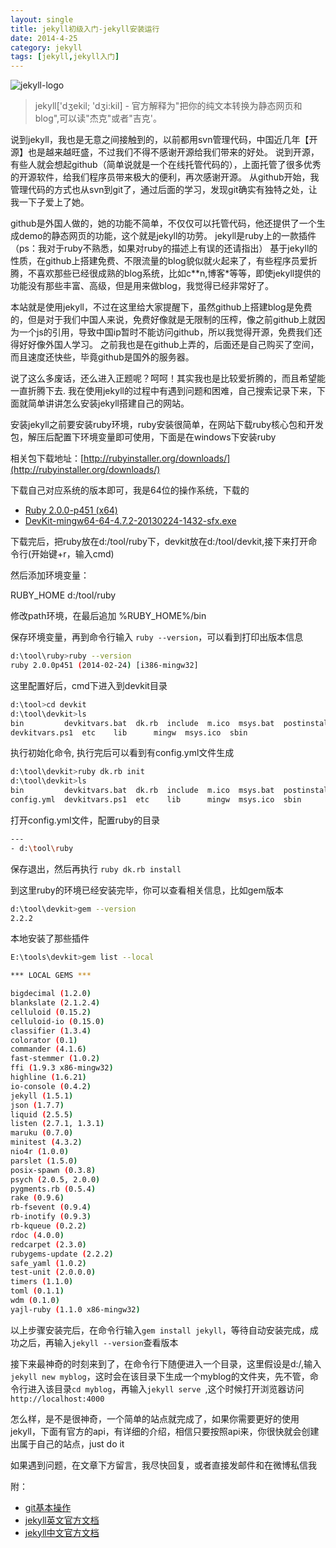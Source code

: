 ```yaml
---
layout: single
title: jekyll初级入门-jekyll安装运行
date: 2014-4-25
category: jekyll
tags: [jekyll,jekyll入门]
---
```

![jekyll-logo]({{site.baseurl}}/assets/images/logo-2x.png)

> jekyll['dʒekil; 'dʒi:kil] - 官方解释为"把你的纯文本转换为静态网页和blog",可以读"杰克"或者"吉克'。

<!--more-->


说到jekyll，我也是无意之间接触到的，以前都用svn管理代码，中国近几年【开源】也是越来越旺盛，不过我们不得不感谢开源给我们带来的好处。
说到开源，有些人就会想起github（简单说就是一个在线托管代码的），上面托管了很多优秀的开源软件，给我们程序员带来极大的便利，再次感谢开源。
从github开始，我管理代码的方式也从svn到git了，通过后面的学习，发现git确实有独特之处，让我一下子爱上了她。

github是外国人做的，她的功能不简单，不仅仅可以托管代码，他还提供了一个生成demo的静态网页的功能，这个就是jekyll的功劳。
jekyll是ruby上的一款插件（ps：我对于ruby不熟悉，如果对ruby的描述上有误的还请指出）
基于jekyll的性质，在github上搭建免费、不限流量的blog貌似就火起来了，有些程序员爱折腾，不喜欢那些已经很成熟的blog系统，比如c**n,博客*等等，即使jekyll提供的功能没有那些丰富、高级，但是用来做blog，我觉得已经非常好了。

本站就是使用jekyll，不过在这里给大家提醒下，虽然github上搭建blog是免费的，但是对于我们中国人来说，免费好像就是无限制的压榨，像之前github上就因为一个js的引用，导致中国ip暂时不能访问github，所以我觉得开源，免费我们还得好好像外国人学习。
之前我也是在github上弄的，后面还是自己购买了空间，而且速度还快些，毕竟github是国外的服务器。


说了这么多废话，还么进入正题呢？呵呵！其实我也是比较爱折腾的，而且希望能一直折腾下去.
我在使用jekyll的过程中有遇到问题和困难，自己搜索记录下来，下面就简单讲讲怎么安装jekyll搭建自己的网站。


安装jekyll之前要安装ruby环境，ruby安装很简单，在网站下载ruby核心包和开发包，解压后配置下环境变量即可使用，下面是在windows下安装ruby

相关包下载地址：[http://rubyinstaller.org/downloads/](http://rubyinstaller.org/downloads/)

下载自己对应系统的版本即可，我是64位的操作系统，下载的
- [Ruby 2.0.0-p451 (x64)](http://dl.bintray.com/oneclick/rubyinstaller/ruby-2.0.0-p451-x64-mingw32.7z?direct)
- [DevKit-mingw64-64-4.7.2-20130224-1432-sfx.exe](http://cdn.rubyinstaller.org/archives/devkits/DevKit-mingw64-64-4.7.2-20130224-1432-sfx.exe)

下载完后，把ruby放在d:/tool/ruby下，devkit放在d:/tool/devkit,接下来打开命令行(开始键+r，输入cmd)

然后添加环境变量：

RUBY_HOME  d:/tool/ruby

修改path环境，在最后追加 %RUBY_HOME%/bin

保存环境变量，再到命令行输入 `ruby --version`，可以看到打印出版本信息

```bash
d:\tool\ruby>ruby --version
ruby 2.0.0p451 (2014-02-24) [i386-mingw32]
```

这里配置好后，cmd下进入到devkit目录


```bash
d:\tool>cd devkit
d:\tool\devkit>ls
bin         devkitvars.bat  dk.rb  include  m.ico  msys.bat  postinstall  share
devkitvars.ps1  etc    lib      mingw  msys.ico  sbin
```


执行初始化命令, 执行完后可以看到有config.yml文件生成


```bash
d:\tool\devkit>ruby dk.rb init
d:\tool\devkit>ls
bin         devkitvars.bat  dk.rb  include  m.ico  msys.bat  postinstall  share
config.yml  devkitvars.ps1  etc    lib      mingw  msys.ico  sbin
```


打开config.yml文件，配置ruby的目录

```bash
---
- d:\tool\ruby
```

保存退出，然后再执行
`ruby dk.rb install`


到这里ruby的环境已经安装完毕，你可以查看相关信息，比如gem版本

```bash
d:\tool\devkit>gem --version
2.2.2
```

本地安装了那些插件

```bash
E:\tools\devkit>gem list --local

*** LOCAL GEMS ***

bigdecimal (1.2.0)
blankslate (2.1.2.4)
celluloid (0.15.2)
celluloid-io (0.15.0)
classifier (1.3.4)
colorator (0.1)
commander (4.1.6)
fast-stemmer (1.0.2)
ffi (1.9.3 x86-mingw32)
highline (1.6.21)
io-console (0.4.2)
jekyll (1.5.1)
json (1.7.7)
liquid (2.5.5)
listen (2.7.1, 1.3.1)
maruku (0.7.0)
minitest (4.3.2)
nio4r (1.0.0)
parslet (1.5.0)
posix-spawn (0.3.8)
psych (2.0.5, 2.0.0)
pygments.rb (0.5.4)
rake (0.9.6)
rb-fsevent (0.9.4)
rb-inotify (0.9.3)
rb-kqueue (0.2.2)
rdoc (4.0.0)
redcarpet (2.3.0)
rubygems-update (2.2.2)
safe_yaml (1.0.2)
test-unit (2.0.0.0)
timers (1.1.0)
toml (0.1.1)
wdm (0.1.0)
yajl-ruby (1.1.0 x86-mingw32)
```

以上步骤安装完后，在命令行输入`gem install jekyll`，等待自动安装完成，成功之后，再输入`jekyll --version`查看版本

接下来最神奇的时刻来到了，在命令行下随便进入一个目录，这里假设是d:/,输入`jekyll new myblog`，这时会在该目录下生成一个myblog的文件夹，先不管，命令行进入该目录`cd myblog`，再输入`jekyll serve `,这个时候打开浏览器访问`http://localhost:4000`

怎么样，是不是很神奇，一个简单的站点就完成了，如果你需要更好的使用jekyll，下面有官方的api，有详细的介绍，相信只要按照api来，你很快就会创建出属于自己的站点，just do it

如果遇到问题，在文章下方留言，我尽快回复，或者直接发邮件和在微博私信我

附：
- [git基本操作]({{site.baseurl}}/git/2013/12/18/git.html)
- [jekyll英文官方文档](http://jekyllrb.com/docs/home/)
- [jekyll中文官方文档](http://jekyllcn.com/docs/home/)